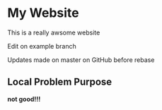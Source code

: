 # My Website

This is a really awsome website

Edit on example branch

Updates made on master on GitHub before rebase

## Local Problem Purpose

__not good!!!__
